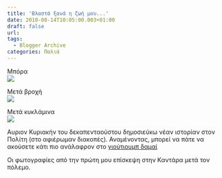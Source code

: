 ```yaml
---
title: 'Βλαστά ξανά η ζωή μου...'
date: 2010-08-14T10:05:00.003+01:00
draft: false
url: 
tags:
  - Blogger Archive
categories: Παλιά
---
```


Μπόρα  
[![](https://blogger.googleusercontent.com/img/b/R29vZ2xl/AVvXsEiz0ypti0s2C07OzbHmCs3rRs6pJDaPp125qX9TW4liOXtE0e3Ez0og4wCHaxzZ2XCIgm_sLEi_wpHINZKk_6om7eLpIZteg8pv53cOl8tRJsLj0ZZq2HuMNbWEiJuVb21h49x5IGDeuKw/s400/Capture+d%E2%80%99%C3%A9cran+2010-08-14+%C3%A0+11.04.21.png)](https://blogger.googleusercontent.com/img/b/R29vZ2xl/AVvXsEiz0ypti0s2C07OzbHmCs3rRs6pJDaPp125qX9TW4liOXtE0e3Ez0og4wCHaxzZ2XCIgm_sLEi_wpHINZKk_6om7eLpIZteg8pv53cOl8tRJsLj0ZZq2HuMNbWEiJuVb21h49x5IGDeuKw/s1600/Capture+d%E2%80%99%C3%A9cran+2010-08-14+%C3%A0+11.04.21.png)  
  
Μετά βροχή  
[![](https://blogger.googleusercontent.com/img/b/R29vZ2xl/AVvXsEgScZcOl-z2T17C4glp_TOxY48fENEl03bHNWA3ygtu1SmtbGN0WYzkM_dJY2koytkixeyWmzrcjVfC6zqroiI_VHfXhmu3OY9f1JrosHp9uPFuTAuxrdkwJm3Kya_fRbFcPcXerSCvnvY/s400/Capture+d%E2%80%99%C3%A9cran+2010-08-14+%C3%A0+11.04.58.png)](https://blogger.googleusercontent.com/img/b/R29vZ2xl/AVvXsEgScZcOl-z2T17C4glp_TOxY48fENEl03bHNWA3ygtu1SmtbGN0WYzkM_dJY2koytkixeyWmzrcjVfC6zqroiI_VHfXhmu3OY9f1JrosHp9uPFuTAuxrdkwJm3Kya_fRbFcPcXerSCvnvY/s1600/Capture+d%E2%80%99%C3%A9cran+2010-08-14+%C3%A0+11.04.58.png)  
  
Μετά κυκλάμινα  
[![](https://blogger.googleusercontent.com/img/b/R29vZ2xl/AVvXsEh_T4pdM7TPVZxYyqpdISxlLpgyiQTsQX5G8af40vG_Xjhg-gr2_jWBIHLdVBqIoMBnJrEV0Qmu76ZOvaar5vNoOY7t4WSN4bUsWUR_1N5exohEl4D0Piof3BaWnciya7pkkCIEyQ4lSgs/s400/Capture+d%E2%80%99%C3%A9cran+2010-08-14+%C3%A0+11.03.52.png)](https://blogger.googleusercontent.com/img/b/R29vZ2xl/AVvXsEh_T4pdM7TPVZxYyqpdISxlLpgyiQTsQX5G8af40vG_Xjhg-gr2_jWBIHLdVBqIoMBnJrEV0Qmu76ZOvaar5vNoOY7t4WSN4bUsWUR_1N5exohEl4D0Piof3BaWnciya7pkkCIEyQ4lSgs/s1600/Capture+d%E2%80%99%C3%A9cran+2010-08-14+%C3%A0+11.03.52.png)  
  
Αυριον Κυριακήν του δεκαπενταούστου δημοσιεύκω νέαν ιστορίαν στον Πολίτη (στο αφιέρωμαν διακοπές). Αναμένοντας, μπορεί να πάτε να ακούσετε κάτι πιο ανάλαφρον στο [γιούτιουμπ δαμαί](http://www.youtube.com/watch?v=TVi3hQWyXr4&feature=related)  
  
Οι φωτογραφίες από την πρώτη μου επίσκεψη στην Καντάρα μετά τον πόλεμο.
